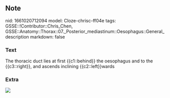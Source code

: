 ## Note
nid: 1661020712094
model: Cloze-chrisc-ff04e
tags: GSSE::!Contributor::Chris_Chen, GSSE::Anatomy::Thorax::07._Posterior_mediastinum::Oesophagus::General_description
markdown: false

### Text
The thoracic duct lies at first {{c1::behind}} the oesophagus and to the {{c3::right}}, and ascends inclining {{c2::left}}wards

### Extra
<img src="180-1.jpg">
